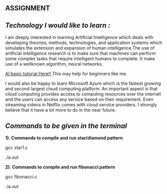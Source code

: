 ## ASSIGNMENT

## *Technology I would like to learn :*
I am deeply interested in learning Artificial Intelligence which deals with developing theories, methods, technologies, and application systems which simulates the extension and expansion of human intelligence.The use of artificial intelligence research is to make sure that machines can perform some complex tasks that require intelligent humans to complete. It make use of a wellknown algorithm, neural networks. 

[AI basic tutorial Here!!](https://www.javatpoint.com/artificial-intelligence-tutorial).This may help for beginners like me.

I would also be happy to learn Microsoft Azure which is the fastest growing and second largest cloud computing platform. An important aspect is that cloud computing provides access to computing resources over the internet and the users can access any service based on their requirement. Even streaming videos in Netflix comes with cloud service providers. I strongly believe that it have a lot more to do in the near future.

## ***Commands to be given in the terminal***

**1). Commands to compile and run star/diamond pattern**

gcc star1.c

./a.out

**2). Commands to compile and run fibonacci pattern**

gcc fibonacci.c

./a.out



